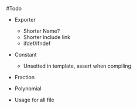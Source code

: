 #Todo

- Exporter
	- Shorter Name?
	- Shorter include link
	- ifdef/ifndef

- Constant
	- Unsetted in template, assert when compiling

- Fraction
- Polynomial

- Usage for all file
